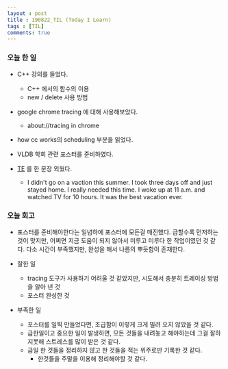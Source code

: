 ```yaml
---
layout : post
title : 190822_TIL (Today I Learn)
tags : [TIL]
comments: true
---
```

### 오늘 한 일
- C++ 강의를 들었다.
  - C++ 에서의 함수의 이용 
  - new / delete 사용 방법

- google chrome tracing 에 대해 사용해보았다.
  - about://tracing in chrome

- how cc works의 scheduling 부분을 읽었다.

- VLDB 학회 관련 포스터를 준비하였다.

- [TE](https://armkernel.github.io/TE_190822/) 를 한 문장 외웠다. 
  - I didn't go on a vaction this summer. I took three days off and just stayed home. I really needed this time. I woke up at 11 a.m. and watched TV for 10 hours. It was the best vacation ever.

### 오늘 회고 
- 포스터를 준비해야한다는 일념하에 포스터에 모든걸 매진했다. 급할수록 먼저하는 것이 맞지만, 어쩌면 지금 도움이 되지 않아서 미루고 미루다 한 작업이였던 것 같다. 다소 시간이 부족했지만, 완성을 해서 나름의 뿌듯함이 존재한다.

- 잘한 일
  - tracing 도구가 사용하기 어려울 것 같았지만, 시도해서 충분히 트레이싱 방법을 알아 낸 것
  - 포스터 완성한 것

- 부족한 일
  - 포스터를 일찍 만들었다면, 조급함이 이렇게 크게 밀려 오지 않았을 것 같다.
  - 급한일이고 중요한 일이 발생하면, 모든 것들을 내려놓고 해야하는데 그걸 잘하지못해 스트레스를 많이 받은 것 같다.
  - 금일 한 것들을 정리하지 않고 한 것들을 적는 위주로만 기록한 것 같다.
    - 한것들을 주말을 이용해 정리해야할 것 같다.

